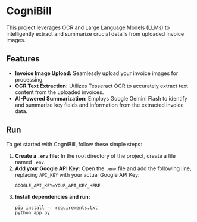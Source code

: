 # CogniBill

This project leverages OCR and Large Language Models (LLMs) to intelligently extract and summarize crucial details from uploaded invoice images.

## Features

* **Invoice Image Upload:** Seamlessly upload your invoice images for processing.
* **OCR Text Extraction:** Utilizes Tesseract OCR to accurately extract text content from the uploaded invoices.
* **AI-Powered Summarization:** Employs Google Gemini Flash to identify and summarize key fields and information from the extracted invoice data.

## Run

To get started with CogniBill, follow these simple steps:

1.  **Create a `.env` file:** In the root directory of the project, create a file named `.env`.
2.  **Add your Google API Key:** Open the `.env` file and add the following line, replacing `API_KEY` with your actual Google API Key:
    ```
    GOOGLE_API_KEY=YOUR_API_KEY_HERE
    ```
3.  **Install dependencies and run:**
    ```bash
    pip install -r requirements.txt
    python app.py
    ```

